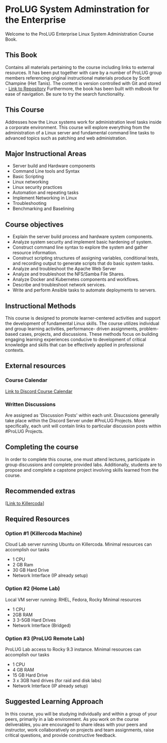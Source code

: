 # ProLUG System Adminstration for the Enterprise 

Welcome to the ProLUG Enterprise Linux System Administration Course Book.

## This Book

Contains all materials pertaining to the course including links to external resources. It has been put together with care by a number of ProLUG group members referencing original instructional materials produce by Scott Champine (Het Tanis). The content is version controlled with Git and stored - [Link to Repository](https://https://github.com/ProfessionalLinuxUsersGroup/lac/) 
Furthermore, the book has been built with mdbook for ease of navigation. Be sure to try the search functionality.

## This Course

Addresses how the Linux systems work for administration level tasks inside a corporate environment. This course will explore everything from the administration of a Linux server and fundamental command line tasks to advanced topics such as patching and web administration.

## Major Instructional Areas

- Server build and Hardware components
- Command Line tools and Syntax
- Basic Scripting
- Linux networking
- Linux security practices
- Automation and repeating tasks
- Implement Networking in Linux
- Troubleshooting
- Benchmarking and Baselining

## Course objectives

- Explain the server build process and hardware system components.
- Analyze system security and implement basic hardening of system.
- Construct command line syntax to explore the system and gather resource information.
- Construct scripting structures of assigning variables, conditional tests, and recording output to
generate scripts that do basic system tasks.
- Analyze and troubleshoot the Apache Web Server
- Analyze and troubleshoot the NFS/Samba File Shares.
- Analyze Docker and Kubernetes components and workflows.
- Describe and troubleshoot network services.
- Write and perform Ansible tasks to automate deployments to servers.

## Instructional Methods

This course is designed to promote learner-centered activities and support the development of
fundamental Linux skills. The course utilizes individual and group learning activities, performance-
driven assignments, problem-based cases, projects, and discussions. These methods focus on building
engaging learning experiences  conducive to development of critical knowledge and skills that can be
effectively applied in professional contexts. 

## External resources

### Course Calendar

[Link to Discord Course Calendar](https://discord.gg/brkZ5tQ8?event=1334344976527790101)

### Written Discussions

Are assigned as 'Discussion Posts' within each unit. Disucssions generally take place within the Discord Server under #ProLUG Projects. More specifically, each unit will contain links to particular discussion posts within #ProLUG Projects.

## Completing the course

In order to complete this course, one must attend lectures, participate in group discussions and complete provided labs. Additionally, students are to propose and complete a capstone project involving skills learned from the course.

## Recommended extras

[[Link to Killercoda](https://killercoda.com/)]

## Required Resources

### Option #1 (Killercoda Machine)

Cloud Lab server running Ubuntu on Killercoda.
Minimal resources can accomplish our tasks

- 1 CPU
- 2 GB Ram
- 30 GB Hard Drive
- Network Interface (IP already setup)

### Option #2 (Home Lab)

Local VM server running: RHEL, Fedora, Rocky
Minimal resources

- 1 CPU
- 2GB RAM
- 3 3-5GB Hard Drives
- Network Interface (Bridged)

### Option #3 (ProLUG Remote Lab)

ProLUG Lab access to Rocky 9.3 instance.
Minimal resources can accomplish our tasks

- 1 CPU
- 4 GB RAM
- 15 GB Hard Drive
- 3 x 3GB hard drives (for raid and disk labs)
- Network Interface (IP already setup)

## Suggested Learning Approach

In this course, you will be studying individually and within a group of your peers, primarily in a lab environment. As you work on the course deliverables, you are encouraged to share ideas with your peers and instructor, work collaboratively on projects and team assignments, raise critical questions, and provide constructive feedback.
